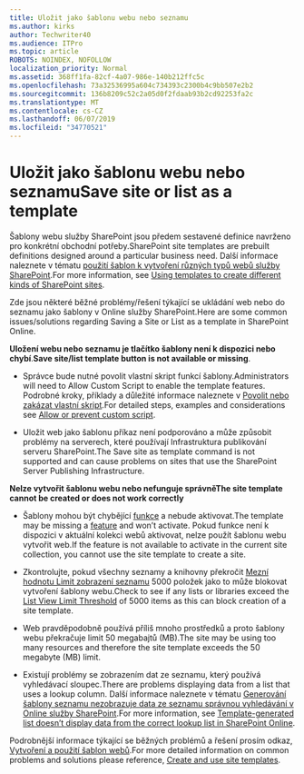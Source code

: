 ```yaml
---
title: Uložit jako šablonu webu nebo seznamu
ms.author: kirks
author: Techwriter40
ms.audience: ITPro
ms.topic: article
ROBOTS: NOINDEX, NOFOLLOW
localization_priority: Normal
ms.assetid: 368ff1fa-82cf-4a07-986e-140b212ffc5c
ms.openlocfilehash: 73a32536995a604c734393c2300b4c9bb507e2b2
ms.sourcegitcommit: 136b8209c52c2a05d0f2fdaab93b2cd92253fa2c
ms.translationtype: MT
ms.contentlocale: cs-CZ
ms.lasthandoff: 06/07/2019
ms.locfileid: "34770521"
---
```

# <a name="save-site-or-list-as-a-template"></a><span data-ttu-id="fa75f-102">Uložit jako šablonu webu nebo seznamu</span><span class="sxs-lookup"><span data-stu-id="fa75f-102">Save site or list as a template</span></span>

<span data-ttu-id="fa75f-103">Šablony webu služby SharePoint jsou předem sestavené definice navrženo pro konkrétní obchodní potřeby.</span><span class="sxs-lookup"><span data-stu-id="fa75f-103">SharePoint site templates are prebuilt definitions designed around a particular business need.</span></span> <span data-ttu-id="fa75f-104">Další informace naleznete v tématu [použití šablon k vytvoření různých typů webů služby SharePoint](https://support.office.com/article/using-templates-to-create-different-kinds-of-sharepoint-sites-449eccec-ff99-4cf3-b62e-dcfee37e8da4).</span><span class="sxs-lookup"><span data-stu-id="fa75f-104">For more information, see [Using templates to create different kinds of SharePoint sites](https://support.office.com/article/using-templates-to-create-different-kinds-of-sharepoint-sites-449eccec-ff99-4cf3-b62e-dcfee37e8da4).</span></span>

<span data-ttu-id="fa75f-105">Zde jsou některé běžné problémy/řešení týkající se ukládání web nebo do seznamu jako šablony v Online služby SharePoint.</span><span class="sxs-lookup"><span data-stu-id="fa75f-105">Here are some common issues/solutions regarding Saving a Site or List as a template in SharePoint Online.</span></span>

<span data-ttu-id="fa75f-106">**Uložení webu nebo seznamu je tlačítko šablony není k dispozici nebo chybí**.</span><span class="sxs-lookup"><span data-stu-id="fa75f-106">**Save site/list template button is not available or missing**.</span></span> 

- <span data-ttu-id="fa75f-107">Správce bude nutné povolit vlastní skript funkcí šablony.</span><span class="sxs-lookup"><span data-stu-id="fa75f-107">Administrators will need to Allow Custom Script to enable the template features.</span></span> <span data-ttu-id="fa75f-108">Podrobné kroky, příklady a důležité informace naleznete v [Povolit nebo zakázat vlastní skript](https://docs.microsoft.com/sharepoint/allow-or-prevent-custom-script).</span><span class="sxs-lookup"><span data-stu-id="fa75f-108">For detailed steps, examples and considerations see [Allow or prevent custom script](https://docs.microsoft.com/sharepoint/allow-or-prevent-custom-script).</span></span>


- <span data-ttu-id="fa75f-109">Uložit web jako šablonu příkaz není podporováno a může způsobit problémy na serverech, které používají Infrastruktura publikování serveru SharePoint.</span><span class="sxs-lookup"><span data-stu-id="fa75f-109">The Save site as template command is not supported and can cause problems on sites that use the SharePoint Server Publishing Infrastructure.</span></span>


<span data-ttu-id="fa75f-110">**Nelze vytvořit šablonu webu nebo nefunguje správně**</span><span class="sxs-lookup"><span data-stu-id="fa75f-110">**The site template cannot be created or does not work correctly**</span></span>

- <span data-ttu-id="fa75f-111">Šablony mohou být chybějící [funkce](https://social.technet.microsoft.com/wiki/contents/articles/14423.sharepoint-2013-existing-features-guid.aspx) a nebude aktivovat.</span><span class="sxs-lookup"><span data-stu-id="fa75f-111">The template may be missing a [feature](https://social.technet.microsoft.com/wiki/contents/articles/14423.sharepoint-2013-existing-features-guid.aspx) and won’t activate.</span></span> <span data-ttu-id="fa75f-112">Pokud funkce není k dispozici v aktuální kolekci webů aktivovat, nelze použít šablonu webu vytvořit web.</span><span class="sxs-lookup"><span data-stu-id="fa75f-112">If the feature is not available to activate in the current site collection, you cannot use the site template to create a site.</span></span>


- <span data-ttu-id="fa75f-113">Zkontrolujte, pokud všechny seznamy a knihovny překročit [Mezní hodnotu Limit zobrazení seznamu](https://support.office.com/article/Manage-large-lists-and-libraries-in-SharePoint-B8588DAE-9387-48C2-9248-C24122F07C59) 5000 položek jako to může blokovat vytvoření šablony webu.</span><span class="sxs-lookup"><span data-stu-id="fa75f-113">Check to see if any lists or libraries exceed the [List View Limit Threshold](https://support.office.com/article/Manage-large-lists-and-libraries-in-SharePoint-B8588DAE-9387-48C2-9248-C24122F07C59) of 5000 items as this can block creation of a site template.</span></span>


- <span data-ttu-id="fa75f-114">Web pravděpodobně používá příliš mnoho prostředků a proto šablony webu překračuje limit 50 megabajtů (MB).</span><span class="sxs-lookup"><span data-stu-id="fa75f-114">The site may be using too many resources and therefore the site template exceeds the 50 megabyte (MB) limit.</span></span>


- <span data-ttu-id="fa75f-115">Existují problémy se zobrazením dat ze seznamu, který používá vyhledávací sloupec.</span><span class="sxs-lookup"><span data-stu-id="fa75f-115">There are problems displaying data from a list that uses a lookup column.</span></span> <span data-ttu-id="fa75f-116">Další informace naleznete v tématu [Generování šablony seznamu nezobrazuje data ze seznamu správnou vyhledávání v Online služby SharePoint](https://support.office.com/article/template-generated-list-doesn-t-display-correct-data-for-a-column-in-sharepoint-online-20430b62-e40c-4f6f-8889-aa24e80d605a).</span><span class="sxs-lookup"><span data-stu-id="fa75f-116">For more information, see [Template-generated list doesn’t display data from the correct lookup list in SharePoint Online](https://support.office.com/article/template-generated-list-doesn-t-display-correct-data-for-a-column-in-sharepoint-online-20430b62-e40c-4f6f-8889-aa24e80d605a).</span></span>


<span data-ttu-id="fa75f-117">Podrobnější informace týkající se běžných problémů a řešení prosím odkaz, [Vytvoření a použití šablon webů](https://support.office.com/article/Create-and-use-site-templates-60371B0F-00E0-4C49-A844-34759EBDD989).</span><span class="sxs-lookup"><span data-stu-id="fa75f-117">For more detailed information on common problems and solutions please reference, [Create and use site templates](https://support.office.com/article/Create-and-use-site-templates-60371B0F-00E0-4C49-A844-34759EBDD989).</span></span>

